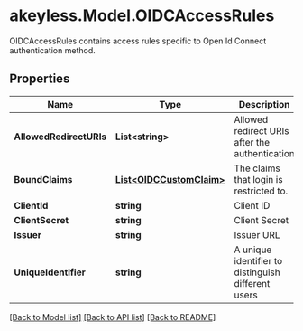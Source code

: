 # akeyless.Model.OIDCAccessRules
OIDCAccessRules contains access rules specific to Open Id Connect authentication method.
## Properties

Name | Type | Description | Notes
------------ | ------------- | ------------- | -------------
**AllowedRedirectURIs** | **List&lt;string&gt;** | Allowed redirect URIs after the authentication | [optional] 
**BoundClaims** | [**List&lt;OIDCCustomClaim&gt;**](OIDCCustomClaim.md) | The claims that login is restricted to. | [optional] 
**ClientId** | **string** | Client ID | [optional] 
**ClientSecret** | **string** | Client Secret | [optional] 
**Issuer** | **string** | Issuer URL | [optional] 
**UniqueIdentifier** | **string** | A unique identifier to distinguish different users | [optional] 

[[Back to Model list]](../README.md#documentation-for-models) [[Back to API list]](../README.md#documentation-for-api-endpoints) [[Back to README]](../README.md)

